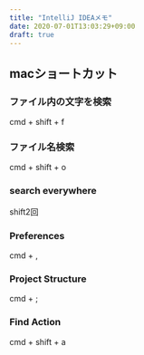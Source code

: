 ```yaml
---
title: "IntelliJ IDEAメモ"
date: 2020-07-01T13:03:29+09:00
draft: true
---
```




## macショートカット

### ファイル内の文字を検索

cmd + shift + f

### ファイル名検索

cmd + shift + o

### search everywhere

shift2回

### Preferences

cmd + ,

### Project Structure

cmd + ;

### Find Action

cmd + shift + a

